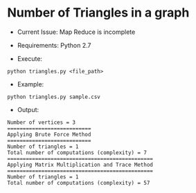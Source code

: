 # Number of Triangles in a graph

- Current Issue: Map Reduce is incomplete

- Requirements:
Python 2.7

- Execute:

```
python triangles.py <file_path>
```

- Example:

```
python triangles.py sample.csv
```

- Output:

```
Number of vertices = 3
===========================
Applying Brute Force Method
===========================
Number of triangles = 1
Total number of computations (complexity) = 7
===============================================
Applying Matrix Multiplication and Trace Method
===============================================
Number of triangles = 1
Total number of computations (complexity) = 57
```
